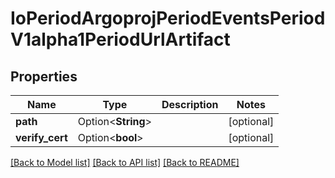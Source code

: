 # IoPeriodArgoprojPeriodEventsPeriodV1alpha1PeriodUrlArtifact

## Properties

Name | Type | Description | Notes
------------ | ------------- | ------------- | -------------
**path** | Option<**String**> |  | [optional]
**verify_cert** | Option<**bool**> |  | [optional]

[[Back to Model list]](../README.md#documentation-for-models) [[Back to API list]](../README.md#documentation-for-api-endpoints) [[Back to README]](../README.md)


